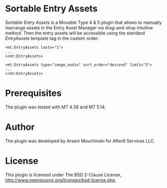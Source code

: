 # Sortable Entry Assets

*Sortable Entry Assets* is a Movable Type 4 & 5 plugin that allows to manually rearrange assets in the Entry Asset Manager via drag-and-drop intuitive method. Then the entry assets will be accessible using the standard *EntryAssets* template tag in the custom order:

    <mt:EntryAssets lastn="1">
    ...
    </mt:EntryAssets>

    <mt:EntryAssets type="image,audio" sort_order="descend" limit="3">
    ...
    </mt:EntryAssets>

# Prerequisites

The plugin was tested with MT 4.38 and MT 5.14.

# Author

The plugin was developed by Arseni Mouchinski for After6 Services LLC.

# License

This plugin is licensed under The BSD 2-Clause License, http://www.opensource.org/licenses/bsd-license.php.
